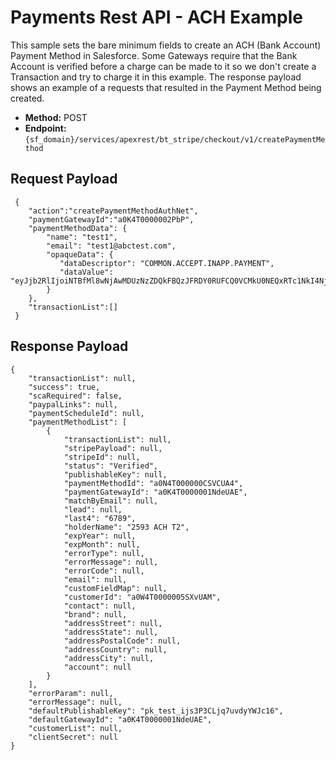 # Payments Rest API - ACH Example
This sample sets the bare minimum fields to create an ACH (Bank Account) Payment Method in Salesforce. Some Gateways require that the Bank Account is verified before a charge can be made to it so we don't create a Transaction and try to charge it in this example. The response payload shows an example of a requests that resulted in the Payment Method being created.


- **Method:** POST
- **Endpoint:** `{sf_domain}/services/apexrest/bt_stripe/checkout/v1/createPaymentMethod`


## Request Payload
```
 {
 	"action":"createPaymentMethodAuthNet",
 	"paymentGatewayId":"a0K4T0000002PbP",
 	"paymentMethodData": {
        "name": "test1",
        "email": "test1@abctest.com",
        "opaqueData": {
           "dataDescriptor": "COMMON.ACCEPT.INAPP.PAYMENT",
           "dataValue": "eyJjb2RlIjoiNTBfMl8wNjAwMDUzNzZDQkFBQzJFRDY0RUFCQ0VCMkU0NEQxRTc1NkI4NjJFMEQ2QjkyQkQxMjk0Qjc2OUU5RThFQzVBMjJBMUUxNEE3QTJGMzM5NTJDMzAwNEVEQUU2QzE2ODJBREYyNkQwIiwidG9rZW4iOiI5NTU5NTU5ODE2MzkxMTM2NTAzNTAyIiwidiI6IjEuMSJ9"
        }
    },
 	"transactionList":[]
 }
```

## Response Payload
```
{
    "transactionList": null,
    "success": true,
    "scaRequired": false,
    "paypalLinks": null,
    "paymentScheduleId": null,
    "paymentMethodList": [
        {
            "transactionList": null,
            "stripePayload": null,
            "stripeId": null,
            "status": "Verified",
            "publishableKey": null,
            "paymentMethodId": "a0N4T000000CSVCUA4",
            "paymentGatewayId": "a0K4T0000001NdeUAE",
            "matchByEmail": null,
            "lead": null,
            "last4": "6789",
            "holderName": "2593 ACH T2",
            "expYear": null,
            "expMonth": null,
            "errorType": null,
            "errorMessage": null,
            "errorCode": null,
            "email": null,
            "customFieldMap": null,
            "customerId": "a0W4T0000005SXvUAM",
            "contact": null,
            "brand": null,
            "addressStreet": null,
            "addressState": null,
            "addressPostalCode": null,
            "addressCountry": null,
            "addressCity": null,
            "account": null
        }
    ],
    "errorParam": null,
    "errorMessage": null,
    "defaultPublishableKey": "pk_test_ijs3P3CLjq7uvdyYWJc16",
    "defaultGatewayId": "a0K4T0000001NdeUAE",
    "customerList": null,
    "clientSecret": null
}
```
